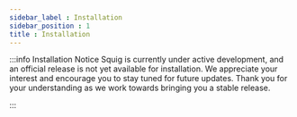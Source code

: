 ```yaml
---
sidebar_label : Installation
sidebar_position : 1
title : Installation
---
```


:::info Installation Notice
Squig is currently under active development, and an official release is not yet available for installation. We appreciate your interest and encourage you to stay tuned for future updates. Thank you for your understanding as we work towards bringing you a stable release.

:::
<!-- 
# Installing Squig on Windows

## Prerequisites

Before installing Squig on Windows, make sure you have the following prerequisites:

- **Windows Version**: Windows 7 or later
- **Git**: Install Git from [https://git-scm.com/download/win](https://git-scm.com/download/win)
- **Build Tools**: Install Microsoft Visual Studio Build Tools from [https://visualstudio.microsoft.com/visual-cpp-build-tools/](https://visualstudio.microsoft.com/visual-cpp-build-tools/)

## Installation Steps

1. **Open a Command Prompt**

   Open a command prompt with administrative privileges.

2. **Clone the Squig Repository**

   Run the following command to clone the Squig repository:

   ```bash
   git clone https://github.com/your-organization/squig.git
   ```

3. **Navigate to the Squig Directory**

   Change into the Squig project directory:

   ```bash
   cd squig
   ```

4. **Build Squig**

   Build Squig using the following command:

   ```bash
   build.bat
   ```

   This will compile the Squig source code.

5. **Set Up Environment Variables**

   Add the Squig executable path to the system's PATH environment variable:

   ```bash
   setx PATH "%PATH%;C:\path\to\squig\bin" /M
   ```

   Replace "C:\path\to\squig\bin" with the actual path to the Squig binary folder.

6. **Verify Installation**

   Open a new command prompt and run:

   ```bash
   squig --version
   ```

   You should see information about the installed Squig version.

Congratulations! You have successfully installed Squig on Windows. You are now ready to start coding with Squig. -->
